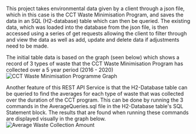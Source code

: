 This project takes environmental data given by a client through a json file, which in this case is the CCT Waste Minimisation Program,
and saves the data in an SQL (H2-database) table which can then be queried. The existing data, which was loaded into the database
from the json file, is then accessed using a series of get requests allowing the client to filter through and view the data as well
as add, update and delete data if adjustments need to be made.

The initial table data is based on the graph (seen below) which shows a record of 3 types of waste that the CCT Waste Minimisation Program has 
collected over a 5 year period (2016 - 2020)
![CCT Waste Minimisation Programme Graph](https://github.com/J4d4-M4thele/Environmental-Data-REST-API-Service/assets/102987102/7b39e8ae-4ac4-4335-a9c2-a683cc1e4df5)

Another feature of this REST API Service is that the H2-Database table can be queried to find the averages for each type of waste
that was collected over the duration of the CCT program. This can be done by running the 3 commands in the AverageQueries.sql file in the
H2-Database table's SQL Statement block. The results that are found when running these commands are displayed visually in the graph below.
![Average Waste Collection Amount](https://github.com/J4d4-M4thele/Environmental-Data-REST-API-Service/assets/102987102/7d355afe-7b69-4bfa-898a-20ff577ba90b)
